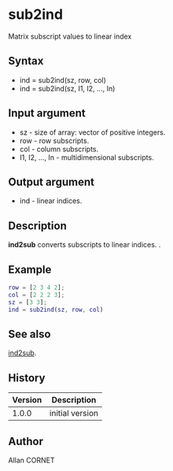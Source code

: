 # sub2ind

Matrix subscript values to linear index

## Syntax

- ind = sub2ind(sz, row, col)
- ind = sub2ind(sz, I1, I2, ..., In)

## Input argument

- sz - size of array: vector of positive integers.
- row - row subscripts.
- col - column subscripts.
- I1, I2, ..., In - multidimensional subscripts.

## Output argument

- ind - linear indices.

## Description

  <p><b>ind2sub</b> converts subscripts to linear indices. .</p>

## Example

```matlab
row = [2 3 4 2];
col = [2 2 2 3];
sz = [3 3];
ind = sub2ind(sz, row, col)
```

## See also

[ind2sub](sub2ind.md).

## History

| Version | Description     |
| ------- | --------------- |
| 1.0.0   | initial version |

## Author

Allan CORNET
